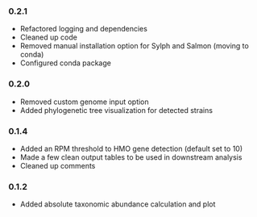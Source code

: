 ### 0.2.1
- Refactored logging and dependencies
- Cleaned up code
- Removed manual installation option for Sylph and Salmon (moving to conda)
- Configured conda package

### 0.2.0
- Removed custom genome input option
- Added phylogenetic tree visualization for detected strains

### 0.1.4
- Added an RPM threshold to HMO gene detection (default set to 10)
- Made a few clean output tables to be used in downstream analysis
- Cleaned up comments

### 0.1.2
- Added absolute taxonomic abundance calculation and plot